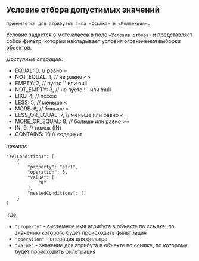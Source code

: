 ## Условие отбора допустимых значений

```
Применяется для атрибутов типа «Ссылка» и «Коллекция».
```
Условие задается в мете класса в поле `«Условие отбора»` и представляет собой фильтр, который накладывает условия ограничения выборки объектов.

*Доступные операции:*

* EQUAL: 0, // равно = 
* NOT_EQUAL: 1, // не равно <> 
* EMPTY: 2, // пусто '' или null 
* NOT_EMPTY: 3, // не пусто !'' или !null 
* LIKE: 4, // похож 
* LESS: 5, // меньше < 
* MORE: 6, // больше >
* LESS_OR_EQUAL: 7, // меньше или равно <=
* MORE_OR_EQUAL: 8, // больше или равно >=
* IN: 9, // похож (IN) 
* CONTAINS: 10 // содержит

*пример:*

```
"selConditions": [
    {
        "property": "atr1",
        "operation": 6,
        "value": [
            "0"
        ],
        "nestedConditions": []
    }
]

```
,где: 
* `"property"` - системное имя атрибута в объекте по ссылке, по значению которого будет происходить фильтрация
* `"operation"` - операция для фильтра
* `"value"` - значение для атрибута в объекте по ссылке, по которому будет происходить фильтрация
